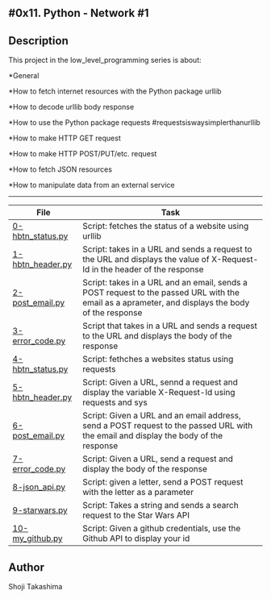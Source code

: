 #0x11. Python - Network #1
---
## Description

This project in the low_level_programming series is about:

*General

*How to fetch internet resources with the Python package urllib

*How to decode urllib body response

*How to use the Python package requests #requestsiswaysimplerthanurllib

*How to make HTTP GET request

*How to make HTTP POST/PUT/etc. request

*How to fetch JSON resources

*How to manipulate data from an external service

---
File|Task
---|---
[0-hbtn_status.py](./0-hbtn_status.py) | Script: fetches the status of a website using urllib
[1-hbtn_header.py](./1-hbtn_header.py) | Script: takes in a URL and sends a request to the URL and displays the value of X-Request-Id in the header of the response
[2-post_email.py](./2-post_email.py) | Script: takes in a URL and an email, sends a POST request to the passed URL with the email as a aprameter, and displays the body of the response
[3-error_code.py](./3-error_code.py) | Script that takes in a URL and sends a request to the URL and displays the body of the response
[4-hbtn_status.py](./4-hbtn_status.py) | Script: fethches a websites status using requests
[5-hbtn_header.py](./5-hbtn_header.py) | Script: Given a URL, sennd a request and display the variable X-Request-Id using requests and sys
[6-post_email.py](./6-post_email.py) | Script: Given a URL and an email address, send a POST request to the passed URL with the email and display the body of the response
[7-error_code.py](./7-error_code.py) | Script: Given a URL, send a request and display the body of the response
[8-json_api.py](./8-json_api.py) | Script: given a letter, send a POST request with the letter as a parameter
[9-starwars.py](./9-starwars.py) | Script: Takes a string and sends a search request to the Star Wars API
[10-my_github.py](./10-my_github.py) | Script: Given a github credentials, use the Github API to display your id

## Author
 Shoji Takashima
